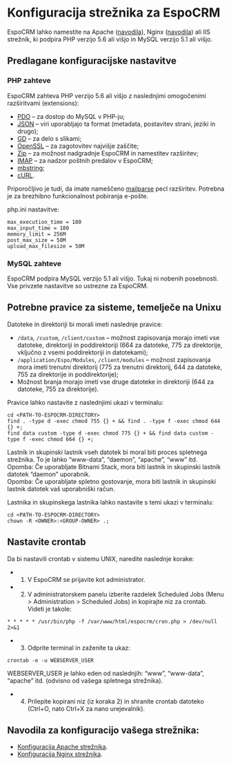 # Konfiguracija strežnika za EspoCRM

EspoCRM lahko namestite na Apache ([navodila](apache-server-configuration.md)), Nginx ([navodila](nginx-server-configuration.md)) ali IIS strežnik, ki podpira PHP verzijo 5.6 ali višjo in MySQL verzijo 5.1 ali višjo.

## Predlagane konfiguracijske nastavitve

### PHP zahteve

EspoCRM zahteva PHP verzijo 5.6 ali višjo z naslednjimi omogočenimi razširitvami (extensions):

* [PDO](http://php.net/manual/en/book.pdo.php) – za dostop do MySQL v PHP-ju;
* [JSON](http://php.net/manual/en/book.json.php) – viri uporabljajo ta format (metadata, postavitev strani, jeziki in drugo);
* [GD](http://php.net/manual/en/book.image.php) – za delo s slikami;
* [OpenSSL](http://php.net/manual/en/book.openssl.php) – za zagotovitev najvišje zaščite;
* [Zip](http://php.net/manual/en/book.zip.php) – za možnost nadgradnje EspoCRM in namestitev razširitev;
* [IMAP](http://php.net/manual/en/book.imap.php) – za nadzor poštnih predalov v EspoCRM;
* [mbstring](http://php.net/manual/en/book.mbstring.php);
* [cURL](http://php.net/manual/en/book.curl.php).

Priporočljivo je tudi, da imate nameščeno [mailparse](https://pecl.php.net/package/mailparse) pecl razširitev. Potrebna je za brezhibno funkcionalnost pobiranja e-pošte.

php.ini nastavitve:

```
max_execution_time = 180
max_input_time = 180
memory_limit = 256M
post_max_size = 50M
upload_max_filesize = 50M
```


### MySQL zahteve

EspoCRM podpira MySQL verzijo 5.1 ali višjo.
Tukaj ni nobenih posebnosti. Vse privzete nastavitve so ustrezne za EspoCRM.

## Potrebne pravice za sisteme, temelječe na Unixu

Datoteke in direktoriji bi morali imeti naslednje pravice:

* `/data`, `/custom`, `/client/custom` – možnost zapisovanja morajo imeti vse datoteke, direktoriji in poddirektoriji (664 za datoteke, 775 za direktorije, vključno z vsemi poddirektoriji in datotekami);
* `/application/Espo/Modules`, `/client/modules` – možnost zapisovanja mora imeti trenutni direktorij (775 za trenutni direktorij, 644 za datoteke, 755 za direktorije in poddirektorije);
* Možnost branja morajo imeti vse druge datoteke in direktoriji (644 za datoteke, 755 za direktorije).

Pravice lahko nastavite z naslednjimi ukazi v terminalu:

```
cd <PATH-TO-ESPOCRM-DIRECTORY>
find . -type d -exec chmod 755 {} + && find . -type f -exec chmod 644 {} +;
find data custom -type d -exec chmod 775 {} + && find data custom -type f -exec chmod 664 {} +;
```

Lastnik in skupinski lastnik vseh datotek bi moral biti proces spletnega strežnika. To je lahko “www-data”, “daemon”, “apache”, “www” itd.  
Opomba: Če uporabljate Bitnami Stack, mora biti lastnik in skupinski lastnik datotek “daemon” uporabnik.  
Opomba: Če uporabljate spletno gostovanje, mora biti lastnik in skupinski lastnik datotek vaš uporabniški račun.

Lastnika in skupinskega lastnika lahko nastavite s temi ukazi v terminalu:

```
cd <PATH-TO-ESPOCRM-DIRECTORY>
chown -R <OWNER>:<GROUP-OWNER> .;
```

## Nastavite crontab

Da bi nastavili crontab v sistemu UNIX, naredite naslednje korake:

* 1. V EspoCRM se prijavite kot administrator.
* 2. V administratorskem panelu izberite razdelek Scheduled Jobs (Menu > Administration > Scheduled Jobs) in kopirajte niz za crontab. Videti je takole:
```
* * * * * /usr/bin/php -f /var/www/html/espocrm/cron.php > /dev/null 2>&1
```
* 3. Odprite terminal in zaženite ta ukaz:
```
crontab -e -u WEBSERVER_USER
```
WEBSERVER_USER je lahko eden od naslednjih: “www”, “www-data”, “apache” itd. (odvisno od vašega spletnega strežnika).
* 4. Prilepite kopirani niz (iz koraka 2) in shranite crontab datoteko (Ctrl+O, nato Ctrl+X za nano urejevalnik).

## Navodila za konfiguracijo vašega strežnika:

* [Konfiguracija Apache strežnika](apache-server-configuration.md).
* [Konfiguracija Nginx strežnika](nginx-server-configuration.md).
